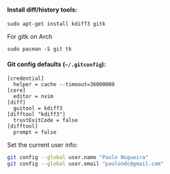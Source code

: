 #### Install diff/history tools:
```
sudo apt-get install kdiff3 gitk
```

For gitk on Arch
```
sudo pacman -S git tk
```

#### Git config defaults (`~/.gitconfig`):
```
[credential]
  helper = cache --timeout=36000000
[core]
  editor = nvim
[diff]
  guitool = kdiff3
[difftool "kdiff3"]
  trustExitCode = false
[difftool]
  prompt = false
```

Set the current user info:
```bash
git config --global user.name "Paulo Nogueira"
git config --global user.email "paulondc@gmail.com"
```
